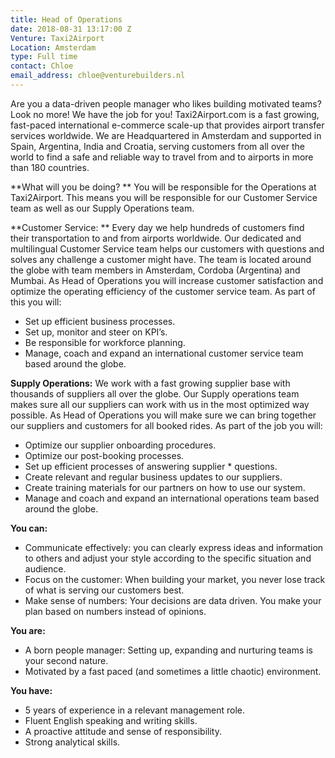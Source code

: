```yaml
---
title: Head of Operations
date: 2018-08-31 13:17:00 Z
Venture: Taxi2Airport
Location: Amsterdam
type: Full time
contact: Chloe
email_address: chloe@venturebuilders.nl
---
```


Are you a data-driven people manager who likes building motivated teams? Look no more! We have the job for you! Taxi2Airport.com is a fast growing, fast-paced international e-commerce scale-up that provides airport transfer services worldwide. We are Headquartered in Amsterdam and supported in Spain, Argentina, India and Croatia, serving customers from all over the world to find a safe and reliable way to travel from and to airports in more than 180 countries. 

**What will you be doing? **
You will be responsible for the Operations at Taxi2Airport. This means you will be responsible for our Customer Service team as well as our Supply Operations team. 

**Customer Service: **
Every day we help hundreds of customers find their transportation to and from airports worldwide. Our dedicated and multilingual Customer Service team helps our customers with questions and solves any challenge a customer might have. The team is located around the globe with team members in Amsterdam, Cordoba (Argentina) and Mumbai. As Head of Operations you will increase customer satisfaction and optimize the operating efficiency of the customer service team. As part of this you will:
* Set up efficient business processes.
* Set up, monitor and steer on KPI’s.
* Be responsible for workforce planning.
* Manage, coach and expand an international customer
  service team based around the globe.

**Supply Operations:**
We work with a fast growing supplier base with thousands of suppliers all over the globe. Our Supply operations team makes sure all our suppliers can work with us in the most optimized way possible. 
As Head of Operations you will make sure we can bring together our suppliers and customers for all booked rides. As part of the job you will:

* Optimize our supplier onboarding procedures.
* Optimize our post-booking processes.
* Set up efficient processes of answering supplier * 
  questions.
* Create relevant and regular business updates to our 
  suppliers.
* Create training materials for our partners on how 
  to use our system.
* Manage and coach and expand an international 
  operations team based around the globe.

**You can:**
* Communicate effectively: you can clearly express 
  ideas and information to others and adjust your 
  style according to the specific situation and 
  audience.
* Focus on the customer: When building your market, 
  you never lose track of what is serving our 
  customers best.
* Make sense of numbers: Your decisions are data 
  driven. You make your plan based on numbers instead 
  of opinions.

**You are:**
* A born people manager: Setting up, expanding and 
  nurturing teams is your second nature.
* Motivated by a fast paced (and sometimes a little 
  chaotic) environment.

**You have:**
* 5 years of experience in a relevant management 
  role.
* Fluent English speaking and writing skills.
* A proactive attitude and sense of responsibility.
* Strong analytical skills.